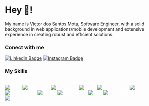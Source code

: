 # Hey 👋!

My name is Victor dos Santos Mota, Software Engineer, with a solid background in web applications/mobile development and extensive experience in creating robust and efficient solutions.

### Conect with me

[![Linkedin Badge](https://img.shields.io/badge/-LinkedIn-blue?style=flat-square&logo=Linkedin&logoColor=white&link=https://www.linkedin.com/in/victor-dos-santos-mota-a71180193/)](https://www.linkedin.com/in/victor-dos-santos-mota-a71180193/) [![Instagram Badge](https://img.shields.io/badge/-Instagram-violet?style=flat-square&logo=Instagram&logoColor=white&link=https://www.instagram.comhttps://www.instagram.com/motavic_/)](https://www.instagram.com/motavic_/)
<br/>

### My Skills
<div style="display: inline_block; color: white;"><br>
  <img alt="Node" src="https://img.shields.io/badge/Node.js-43853D?style=for-the-badge&logo=node.js&logoColor=white" />
  <img alt="TypeScript" src="https://img.shields.io/badge/TypeScript-007ACC?style=for-the-badge&logo=typescript&logoColor=white" />
  <img alt="JavaScript" src="https://img.shields.io/badge/JavaScript-fcba03?style=for-the-badge&logo=javascript&logoColor=white" />
  <img alt="React" src="https://img.shields.io/badge/React-20232A?style=for-the-badge&logo=react&logoColor=61DAFB" />
  <img alt="React Native" src="https://img.shields.io/badge/React Native-20232A?style=for-the-badge&logo=react&logoColor=61DAFB" />
  <img alt="Sass" src="https://img.shields.io/badge/Sass-242424?style=for-the-badge&logo=sass&logoColor=d44a48">
  <img alt="Static Badge" src="https://img.shields.io/badge/Styled%20Components-242424?style=for-the-badge&logo=styledComponents">
  <img alt="jQuery" src="https://img.shields.io/badge/jQuery-0769AD?style=for-the-badge&logo=jquery&logoColor=white" />
  <img alt="PostgreSQL" src="https://img.shields.io/badge/PostgreSQL-316192?style=for-the-badge&logo=postgresql&logoColor=white" />
  <img alt="Jest" src="https://img.shields.io/badge/Jest-f5605d?style=for-the-badge&logo=jest&logoColor=white" />
  <img alt="Static Badge" src="https://img.shields.io/badge/Cypress-242424?style=for-the-badge&logo=cypress&logoColor=387d27">
  <img alt="Static Badge" src="https://img.shields.io/badge/Docker-09419c?style=for-the-badge&logo=docker">
</div>
